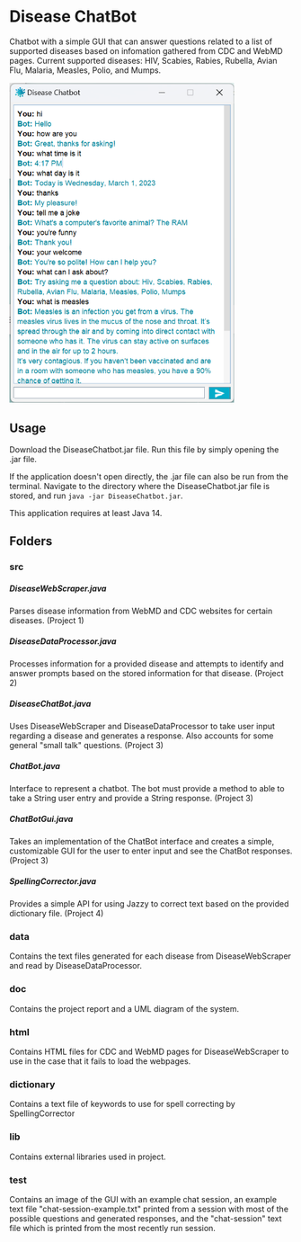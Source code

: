 # Disease ChatBot
Chatbot with a simple GUI that can answer questions related to a list of supported diseases based on infomation gathered from CDC and WebMD pages. Current supported diseases: HIV, Scabies, Rabies, Rubella, Avian Flu, Malaria, Measles, Polio, and Mumps.

<img src="./ChatBotProject/test/ChatSessionImage1.png" width="400">

## Usage
Download the DiseaseChatbot.jar file. Run this file by simply opening the .jar file.

If the application doesn't open directly, the .jar file can also be run from the terminal. Navigate to the directory where the DiseaseChatbot.jar file is stored, and run `java -jar DiseaseChatbot.jar`. 

This application requires at least Java 14.
## Folders
### src
##### DiseaseWebScraper.java
Parses disease information from WebMD and CDC websites for certain diseases. (Project 1)
##### DiseaseDataProcessor.java
Processes information for a provided disease and attempts to identify and answer prompts based on the stored information for that disease. (Project 2)
##### DiseaseChatBot.java
Uses DiseaseWebScraper and DiseaseDataProcessor to take user input regarding a disease and generates a response. Also accounts for some general "small talk" questions. (Project 3)
##### ChatBot.java
Interface to represent a chatbot. The bot must provide a method to able to take a String user entry and provide a String response. (Project 3)
##### ChatBotGui.java
Takes an implementation of the ChatBot interface and creates a simple, customizable GUI for the user to enter input and see the ChatBot responses. (Project 3)
##### SpellingCorrector.java
Provides a simple API for using Jazzy to correct text based on the provided dictionary file. (Project 4)
### data
Contains the text files generated for each disease from DiseaseWebScraper and read by DiseaseDataProcessor. 
### doc
Contains the project report and a UML diagram of the system.
### html
Contains HTML files for CDC and WebMD pages for DiseaseWebScraper to use in the case that it fails to load the webpages.
### dictionary
Contains a text file of keywords to use for spell correcting by SpellingCorrector
### lib
Contains external libraries used in project.
### test 
Contains an image of the GUI with an example chat session, an example text file "chat-session-example.txt" printed from a session with most of the possible questions and generated responses,  and the "chat-session" text file which is printed from the most recently run session.
